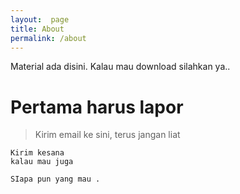 ```yaml
---
layout:  page
title: About
permalink: /about
---
```


Material ada disini. 
Kalau mau download silahkan ya..


# Pertama harus lapor
> Kirim email ke sini, terus jangan liat

	Kirim kesana 
	kalau mau juga
	
	SIapa pun yang mau .

 
